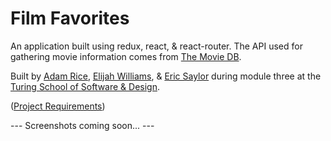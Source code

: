 # Film Favorites

An application built using redux, react, &amp; react-router. The API used for gathering movie information comes from [The Movie DB](https://www.themoviedb.org/?language=en).

Built by [Adam Rice](https://github.com/adam-rice), [Elijah Williams](https://github.com/ejwill04), &amp; [Eric Saylor](https://github.com/esayler) during module three at the [Turing School of Software & Design](https://www.turing.io/).

([Project Requirements](https://github.com/Tman22/movie-tracker))

--- Screenshots coming soon... ---
